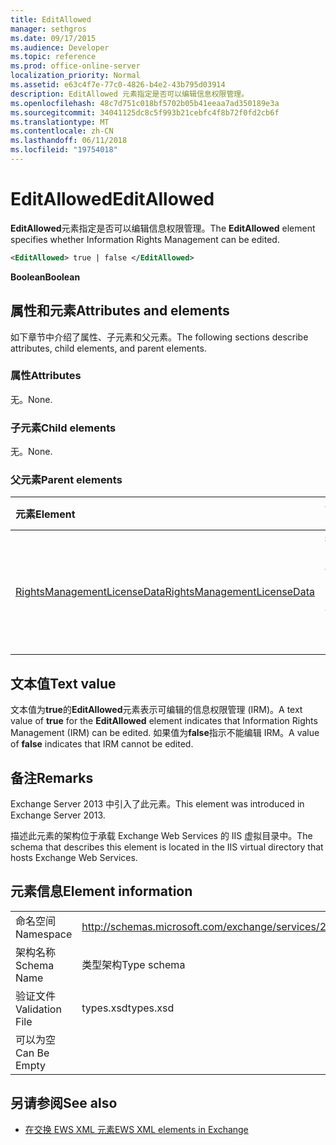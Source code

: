 ```yaml
---
title: EditAllowed
manager: sethgros
ms.date: 09/17/2015
ms.audience: Developer
ms.topic: reference
ms.prod: office-online-server
localization_priority: Normal
ms.assetid: e63c4f7e-77c0-4826-b4e2-43b795d03914
description: EditAllowed 元素指定是否可以编辑信息权限管理。
ms.openlocfilehash: 48c7d751c018bf5702b05b41eeaa7ad350189e3a
ms.sourcegitcommit: 34041125dc8c5f993b21cebfc4f8b72f0fd2cb6f
ms.translationtype: MT
ms.contentlocale: zh-CN
ms.lasthandoff: 06/11/2018
ms.locfileid: "19754018"
---
```

# <a name="editallowed"></a><span data-ttu-id="0a976-103">EditAllowed</span><span class="sxs-lookup"><span data-stu-id="0a976-103">EditAllowed</span></span>

<span data-ttu-id="0a976-104">**EditAllowed**元素指定是否可以编辑信息权限管理。</span><span class="sxs-lookup"><span data-stu-id="0a976-104">The **EditAllowed** element specifies whether Information Rights Management can be edited.</span></span> 
  
```XML
<EditAllowed> true | false </EditAllowed>
```

 <span data-ttu-id="0a976-105">**Boolean**</span><span class="sxs-lookup"><span data-stu-id="0a976-105">**Boolean**</span></span>
## <a name="attributes-and-elements"></a><span data-ttu-id="0a976-106">属性和元素</span><span class="sxs-lookup"><span data-stu-id="0a976-106">Attributes and elements</span></span>

<span data-ttu-id="0a976-107">如下章节中介绍了属性、子元素和父元素。</span><span class="sxs-lookup"><span data-stu-id="0a976-107">The following sections describe attributes, child elements, and parent elements.</span></span>
  
### <a name="attributes"></a><span data-ttu-id="0a976-108">属性</span><span class="sxs-lookup"><span data-stu-id="0a976-108">Attributes</span></span>

<span data-ttu-id="0a976-109">无。</span><span class="sxs-lookup"><span data-stu-id="0a976-109">None.</span></span>
  
### <a name="child-elements"></a><span data-ttu-id="0a976-110">子元素</span><span class="sxs-lookup"><span data-stu-id="0a976-110">Child elements</span></span>

<span data-ttu-id="0a976-111">无。</span><span class="sxs-lookup"><span data-stu-id="0a976-111">None.</span></span>
  
### <a name="parent-elements"></a><span data-ttu-id="0a976-112">父元素</span><span class="sxs-lookup"><span data-stu-id="0a976-112">Parent elements</span></span>

|<span data-ttu-id="0a976-113">**元素**</span><span class="sxs-lookup"><span data-stu-id="0a976-113">**Element**</span></span>|<span data-ttu-id="0a976-114">**说明**</span><span class="sxs-lookup"><span data-stu-id="0a976-114">**Description**</span></span>|
|:-----|:-----|
|[<span data-ttu-id="0a976-115">RightsManagementLicenseData</span><span class="sxs-lookup"><span data-stu-id="0a976-115">RightsManagementLicenseData</span></span>](rightsmanagementlicensedata.md) <br/> |<span data-ttu-id="0a976-116">指定有关权限管理许可证的信息。</span><span class="sxs-lookup"><span data-stu-id="0a976-116">Specifies information about the rights management license.</span></span>  <br/> |
   
## <a name="text-value"></a><span data-ttu-id="0a976-117">文本值</span><span class="sxs-lookup"><span data-stu-id="0a976-117">Text value</span></span>

<span data-ttu-id="0a976-118">文本值为**true**的**EditAllowed**元素表示可编辑的信息权限管理 (IRM)。</span><span class="sxs-lookup"><span data-stu-id="0a976-118">A text value of **true** for the **EditAllowed** element indicates that Information Rights Management (IRM) can be edited.</span></span> <span data-ttu-id="0a976-119">如果值为**false**指示不能编辑 IRM。</span><span class="sxs-lookup"><span data-stu-id="0a976-119">A value of **false** indicates that IRM cannot be edited.</span></span> 
  
## <a name="remarks"></a><span data-ttu-id="0a976-120">备注</span><span class="sxs-lookup"><span data-stu-id="0a976-120">Remarks</span></span>

<span data-ttu-id="0a976-121">Exchange Server 2013 中引入了此元素。</span><span class="sxs-lookup"><span data-stu-id="0a976-121">This element was introduced in Exchange Server 2013.</span></span>
  
<span data-ttu-id="0a976-122">描述此元素的架构位于承载 Exchange Web Services 的 IIS 虚拟目录中。</span><span class="sxs-lookup"><span data-stu-id="0a976-122">The schema that describes this element is located in the IIS virtual directory that hosts Exchange Web Services.</span></span>
  
## <a name="element-information"></a><span data-ttu-id="0a976-123">元素信息</span><span class="sxs-lookup"><span data-stu-id="0a976-123">Element information</span></span>

|||
|:-----|:-----|
|<span data-ttu-id="0a976-124">命名空间</span><span class="sxs-lookup"><span data-stu-id="0a976-124">Namespace</span></span>  <br/> |http://schemas.microsoft.com/exchange/services/2006/types  <br/> |
|<span data-ttu-id="0a976-125">架构名称</span><span class="sxs-lookup"><span data-stu-id="0a976-125">Schema Name</span></span>  <br/> |<span data-ttu-id="0a976-126">类型架构</span><span class="sxs-lookup"><span data-stu-id="0a976-126">Type schema</span></span>  <br/> |
|<span data-ttu-id="0a976-127">验证文件</span><span class="sxs-lookup"><span data-stu-id="0a976-127">Validation File</span></span>  <br/> |<span data-ttu-id="0a976-128">types.xsd</span><span class="sxs-lookup"><span data-stu-id="0a976-128">types.xsd</span></span>  <br/> |
|<span data-ttu-id="0a976-129">可以为空</span><span class="sxs-lookup"><span data-stu-id="0a976-129">Can Be Empty</span></span>  <br/> ||
   
## <a name="see-also"></a><span data-ttu-id="0a976-130">另请参阅</span><span class="sxs-lookup"><span data-stu-id="0a976-130">See also</span></span>



- [<span data-ttu-id="0a976-131">在交换 EWS XML 元素</span><span class="sxs-lookup"><span data-stu-id="0a976-131">EWS XML elements in Exchange</span></span>](ews-xml-elements-in-exchange.md)

